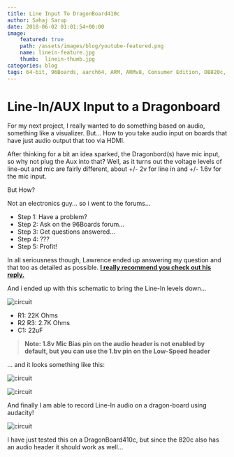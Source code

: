 ```yaml
---
title: Line Input To DragonBoard410c
author: Sahaj Sarup
date: 2018-06-02 01:01:54+00:00
image:
    featured: true
    path: /assets/images/blog/youtube-featured.png
    name: linein-feature.jpg
    thumb:  linein-thumb.jpg
categories: blog
tags: 64-bit, 96Boards, aarch64, ARM, ARMv8, Consumer Edition, DB820c, hiKey, MRAA, GPIO, I2C, UART, qt5
---
```


# Line-In/AUX Input to a Dragonboard

For my next project, I really wanted to do something based on audio, something like a visualizer. But... How to you take audio input on boards that have just audio output that too via HDMI.

After thinking for a bit an idea sparked, the Dragonbord(s) have mic input, so why not plug the Aux into that? Well, as it turns out the voltage levels of line-out and mic are fairly different, about +/- 2v for line in and +/- 1.6v for the mic input.

But How?

Not an electronics guy... so i went to the forums...

>
- Step 1: Have a problem?
- Step 2: Ask on the 96Boards forum...
- Step 3: Get questions answered...
- Step 4: ???
- Step 5: Profit!

In all seriousness though, Lawrence ended up answering my question and that too as detailed as possible. **[I really recommend you check out his reply.](https://discuss.96boards.org/t/stereo-mic-audio-input/4729/2)**

And i ended up with this schematic to bring the Line-In levels down...

![circuit](https://discuss-96boards-org.s3.amazonaws.com/optimized/1X/8b6a55d33dd1d6ccb8d10e25ac94d9a83ffc80c4_1_604x499.png)

- R1: 22K Ohms
- R2 R3: 2.7K Ohms
- C1: 22uF

> **Note: 1.8v Mic Bias pin on the audio header is not enabled by default, but you can use the 1.bv pin on the Low-Speed header**

... and it looks something like this:

![circuit](https://i.imgur.com/1VnxucJ.jpg)

![circuit](https://i.imgur.com/bqLQzG4.jpg)

And finally I am able to record Line-In audio on a dragon-board using audacity!

![circuit](https://i.imgur.com/XikDJ7B.png)


I have just tested this on a DragonBoard410c, but since the 820c also has an audio header it should work as well...
